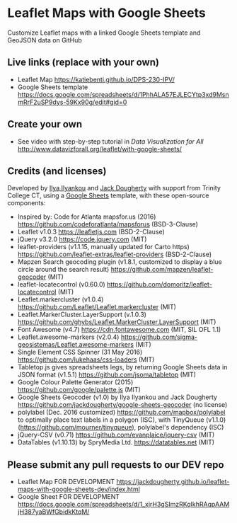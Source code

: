 # Leaflet Maps with Google Sheets
Customize Leaflet maps with a linked Google Sheets template and GeoJSON data on GitHub

## Live links (replace with your own)
- Leaflet Map https://katiebenti.github.io/DPS-230-IPV/
- Google Sheets template https://docs.google.com/spreadsheets/d/1PhhALA57EJLECYtp3xd9MsnmRrF2uSP9dys-59Kx90g/edit#gid=0

## Create your own
- See video with step-by-step tutorial in *Data Visualization for All* http://www.datavizforall.org/leaflet/with-google-sheets/

## Credits (and licenses)
Developed by [Ilya Ilyankou](https://github.com/ilyankou) and [Jack Dougherty](https://github.com/jackdougherty) with support from Trinity College CT, using a [Google Sheets](https://www.google.com/sheets/about/) template, with these open-source components:
- Inspired by: Code for Atlanta mapsfor.us (2016) https://github.com/codeforatlanta/mapsforus (BSD-3-Clause)
- Leaflet v1.0.3 https://leafletjs.com (BSD-2-Clause)
- jQuery v3.2.0 https://code.jquery.com (MIT)
- leaflet-providers (v1.1.15, manually updated for Carto https) https://github.com/leaflet-extras/leaflet-providers (BSD-2-Clause)
- Mapzen Search geocoding plugin (v1.8.1, customized to display a blue circle around the search result) https://github.com/mapzen/leaflet-geocoder (MIT)
- leaflet-locatecontrol (v0.60.0) https://github.com/domoritz/leaflet-locatecontrol (MIT)
- Leaflet.markercluster (v1.0.4) https://github.com/Leaflet/Leaflet.markercluster (MIT)
- Leaflet.MarkerCluster.LayerSupport (v.1.0.3) https://github.com/ghybs/Leaflet.MarkerCluster.LayerSupport (MIT)
- Font Awesome (v4.7) https://cdn.fontawesome.com (MIT, SIL OFL 1.1)
- Leaflet.awesome-markers (v2.0.4) https://github.com/sigma-geosistemas/Leaflet.awesome-markers (MIT)
- Single Element CSS Spinner (31 May 2016) https://github.com/lukehaas/css-loaders (MIT)
- Tabletop.js gives spreadsheets legs, by returning Google Sheets data in JSON format (v1.5.1) https://github.com/jsoma/tabletop (MIT)
- Google Colour Palette Generator (2015) https://github.com/google/palette.js (MIT)
- Google Sheets Geocoder (v1.0) by Ilya Ilyankou and Jack Dougherty https://github.com/jackdougherty/google-sheets-geocoder (no license)
- polylabel (Dec. 2016 customized) https://github.com/mapbox/polylabel to optimally place text labels in a polygon (ISC), with TinyQueue (v1.1.0) (https://github.com/mourner/tinyqueue), polylabel's dependency (ISC)
- jQuery-CSV (v0.71) https://github.com/evanplaice/jquery-csv (MIT)
- DataTables (v1.10.13) by SpryMedia Ltd. https://datatables.net (MIT)

## Please submit any pull requests to our DEV repo
- Leaflet Map FOR DEVELOPMENT https://jackdougherty.github.io/leaflet-maps-with-google-sheets-dev/index.html
- Google Sheet FOR DEVELOPMENT https://docs.google.com/spreadsheets/d/1_xjrH3gSImzRKqIkhRAqpAAMjH387yaBWfGbidkKtqM/
